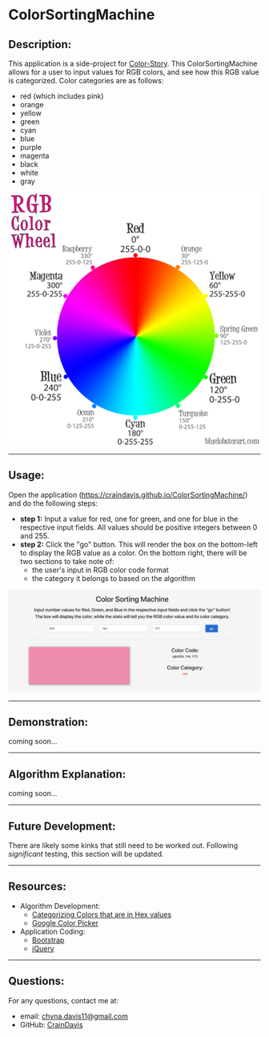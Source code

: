# ColorSortingMachine

## Description:
This application is a side-project for [Color-Story](https://github.com/Mleuer/Color-Story). This ColorSortingMachine allows for a user to input values for RGB colors, and see how this RGB value is categorized. Color categories are as follows:
* red (which includes pink)
* orange
* yellow
* green
* cyan
* blue
* purple
* magenta
* black
* white
* gray

![img-1](assets/rgb-color-wheel-lg.jpg)

---

## Usage:
Open the application (https://craindavis.github.io/ColorSortingMachine/) and do the following steps:
* __step 1:__ Input a value for red, one for green, and one for blue in the respective input fields. All values should be positive integers between 0 and 255.
* __step 2:__ Click the "go" button. This will render the box on the bottom-left to display the RGB value as a color. On the bottom right, there will be two sections to take note of:
    * the user's input in RGB color code format
    * the category it belongs to based on the algorithm

![img-2](assets/app-img.png)

---

## Demonstration:
coming soon...

---

## Algorithm Explanation:
coming soon...

---

## Future Development:
There are likely some kinks that still need to be worked out. Following _significant_ testing, this section will be updated.

---

## Resources:
* Algorithm Development:
    * [Categorizing Colors that are in Hex values](https://www.autoitscript.com/forum/topic/114433-categorizing-colors-that-are-in-hex-values/)
    * [Google Color Picker](https://www.google.com/search?q=color+picker&oq=color+picker&aqs=chrome.0.69i59j0l5j69i60l2.1657j0j7&sourceid=chrome&ie=UTF-8)
* Application Coding:
    * [Bootstrap](https://getbootstrap.com/docs/4.4/getting-started/introduction/)
    * [jQuery](https://jquery.com/)

---

## Questions:
For any questions, contact me at:
* email: chyna.davis11@gmail.com
* GitHub: [CrainDavis](https://github.com/CrainDavis)
